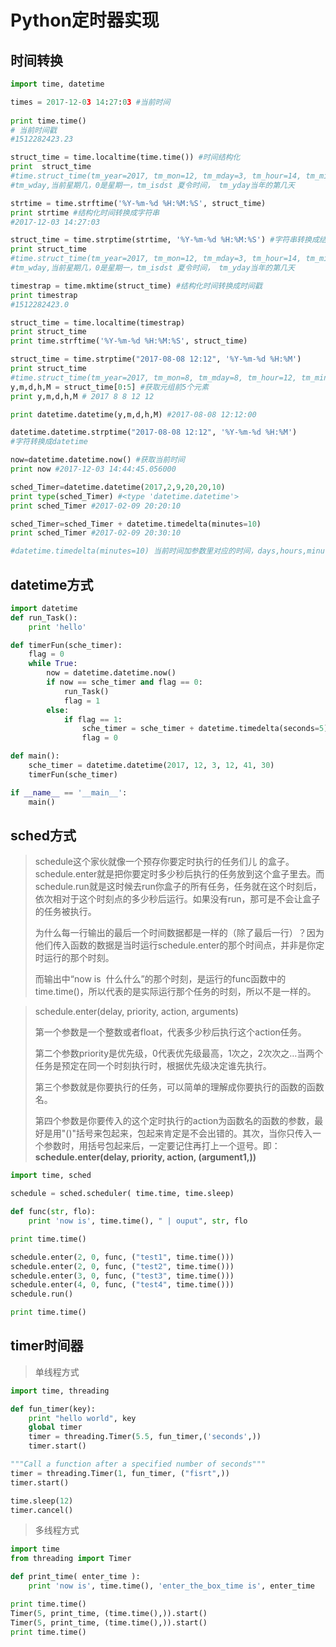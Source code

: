 # Python定时器实现

## 时间转换

```python
import time, datetime

times = 2017-12-03 14:27:03 #当前时间
        
print time.time() 
# 当前时间戳
#1512282423.23

struct_time = time.localtime(time.time()) #时间结构化
print  struct_time 
#time.struct_time(tm_year=2017, tm_mon=12, tm_mday=3, tm_hour=14, tm_min=27, tm_sec=3, tm_wday=6, tm_yday=337, tm_isdst=0)
#tm_wday,当前星期几，0是星期一，tm_isdst 夏令时间， tm_yday当年的第几天

strtime = time.strftime('%Y-%m-%d %H:%M:%S', struct_time)
print strtime #结构化时间转换成字符串
#2017-12-03 14:27:03

struct_time = time.strptime(strtime, '%Y-%m-%d %H:%M:%S') #字符串转换成结构化时间
print struct_time
#time.struct_time(tm_year=2017, tm_mon=12, tm_mday=3, tm_hour=14, tm_min=27, tm_sec=3, tm_wday=6, tm_yday=337, tm_isdst=0)
#tm_wday,当前星期几，0是星期一，tm_isdst 夏令时间， tm_yday当年的第几天

timestrap = time.mktime(struct_time) #结构化时间转换成时间戳
print timestrap
#1512282423.0

struct_time = time.localtime(timestrap)
print struct_time
print time.strftime('%Y-%m-%d %H:%M:%S', struct_time)

struct_time = time.strptime("2017-08-08 12:12", '%Y-%m-%d %H:%M')
print struct_time
#time.struct_time(tm_year=2017, tm_mon=8, tm_mday=8, tm_hour=12, tm_min=12, tm_sec=0, tm_wday=1, tm_yday=220, tm_isdst=-1)
y,m,d,h,M = struct_time[0:5] #获取元组前5个元素
print y,m,d,h,M # 2017 8 8 12 12

print datetime.datetime(y,m,d,h,M) #2017-08-08 12:12:00

datetime.datetime.strptime("2017-08-08 12:12", '%Y-%m-%d %H:%M')
#字符转换成datetime

now=datetime.datetime.now() #获取当前时间
print now #2017-12-03 14:44:45.056000

sched_Timer=datetime.datetime(2017,2,9,20,20,10)
print type(sched_Timer) #<type 'datetime.datetime'>
print sched_Timer #2017-02-09 20:20:10

sched_Timer=sched_Timer + datetime.timedelta(minutes=10)
print sched_Timer #2017-02-09 20:30:10

#datetime.timedelta(minutes=10) 当前时间加参数里对应的时间，days,hours,minutes,seconds
```



## datetime方式

```python
import datetime
def run_Task():
    print 'hello'

def timerFun(sche_timer):
    flag = 0
    while True: 
        now = datetime.datetime.now()
        if now == sche_timer and flag == 0: 
            run_Task()
            flag = 1
        else:
            if flag == 1:
                sche_timer = sche_timer + datetime.timedelta(seconds=5)
                flag = 0

def main():
    sche_timer = datetime.datetime(2017, 12, 3, 12, 41, 30)
    timerFun(sche_timer)

if __name__ == '__main__':
    main()
```

## sched方式

> schedule这个家伙就像一个预存你要定时执行的任务们儿 的盒子。 schedule.enter就是把你要定时多少秒后执行的任务放到这个盒子里去。而schedule.run就是这时候去run你盒子的所有任务，任务就在这个时刻后，依次相对于这个时刻点的多少秒后运行。如果没有run，那可是不会让盒子的任务被执行。
>
> 为什么每一行输出的最后一个时间数据都是一样的（除了最后一行）？因为他们传入函数的数据是当时运行schedule.enter的那个时间点，并非是你定时运行的那个时刻。
>
> 而输出中“now is  什么什么”的那个时刻，是运行的func函数中的time.time()，所以代表的是实际运行那个任务的时刻，所以不是一样的。


> schedule.enter(delay, priority, action, arguments)
>
> 第一个参数是一个整数或者float，代表多少秒后执行这个action任务。
>
> 第二个参数priority是优先级，0代表优先级最高，1次之，2次次之…当两个任务是预定在同一个时刻执行时，根据优先级决定谁先执行。
>
> 第三个参数就是你要执行的任务，可以简单的理解成你要执行的函数的函数名。
>
> 第四个参数是你要传入的这个定时执行的action为函数名的函数的参数，最好是用"()"括号来包起来，包起来肯定是不会出错的。其次，当你只传入一个参数时，用括号包起来后，一定要记住再打上一个逗号。即：**schedule.enter(delay, priority, action, (argument1,))** 

```python
import time, sched

schedule = sched.scheduler( time.time, time.sleep)

def func(str, flo):
    print 'now is', time.time(), " | ouput", str, flo

print time.time()

schedule.enter(2, 0, func, ("test1", time.time()))
schedule.enter(2, 0, func, ("test2", time.time()))
schedule.enter(3, 0, func, ("test3", time.time()))
schedule.enter(4, 0, func, ("test4", time.time()))
schedule.run()

print time.time()
```

## timer时间器

> 单线程方式

```python
import time, threading

def fun_timer(key):
    print "hello world", key
    global timer
    timer = threading.Timer(5.5, fun_timer,('seconds',))
    timer.start()

"""Call a function after a specified number of seconds"""
timer = threading.Timer(1, fun_timer, ("fisrt",))
timer.start()

time.sleep(12)
timer.cancel()
```

> 多线程方式

```python
import time
from threading import Timer

def print_time( enter_time ):
    print 'now is', time.time(), 'enter_the_box_time is', enter_time

print time.time()
Timer(5, print_time, (time.time(),)).start()
Timer(5, print_time, (time.time(),)).start()
print time.time()
```